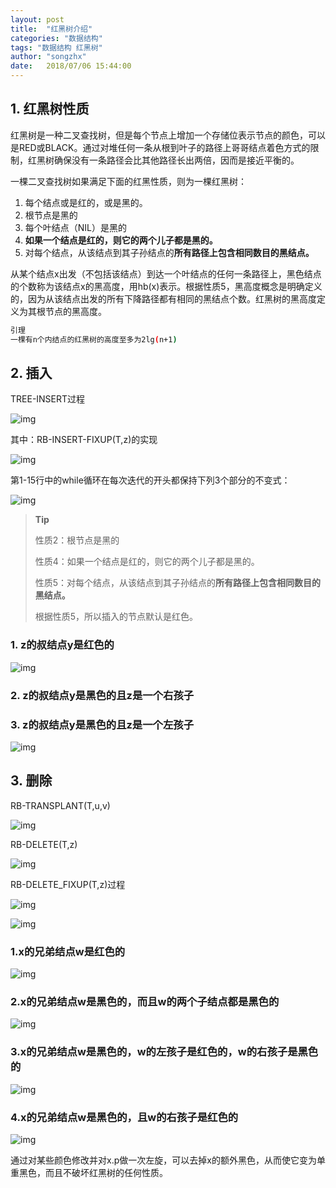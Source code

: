 ```yaml
---
layout: post
title:  "红黑树介绍"
categories: "数据结构"
tags: "数据结构 红黑树"
author: "songzhx"
date:   2018/07/06 15:44:00 
---
```

## 1. 红黑树性质

红黑树是一种二叉查找树，但是每个节点上增加一个存储位表示节点的颜色，可以是RED或BLACK。通过对堆任何一条从根到叶子的路径上哥哥结点着色方式的限制，红黑树确保没有一条路径会比其他路径长出两倍，因而是接近平衡的。

一棵二叉查找树如果满足下面的红黑性质，则为一棵红黑树：

1. 每个结点或是红的，或是黑的。
2. 根节点是黑的
3. 每个叶结点（NIL）是黑的
4. **如果一个结点是红的，则它的两个儿子都是黑的。**
5. 对每个结点，从该结点到其子孙结点的**所有路径上包含相同数目的黑结点。**

从某个结点x出发（不包括该结点）到达一个叶结点的任何一条路径上，黑色结点的个数称为该结点x的黑高度，用hb(x)表示。根据性质5，黑高度概念是明确定义的，因为从该结点出发的所有下降路径都有相同的黑结点个数。红黑树的黑高度定义为其根节点的黑高度。

```bash
引理
一棵有n个内结点的红黑树的高度至多为2lg(n+1)
```



## 2. 插入

TREE-INSERT过程

![img](https://tva1.sinaimg.cn/large/006y8mN6gy1g6fcp73498j315u0kq75g.jpg)

其中：RB-INSERT-FIXUP(T,z)的实现

![img](https://tva1.sinaimg.cn/large/006y8mN6gy1g6fcp7u8ixj315d0u0gnz.jpg)

第1-15行中的while循环在每次迭代的开头都保持下列3个部分的不变式：

![img](https://tva1.sinaimg.cn/large/006y8mN6gy1g6fcp88b4rj316c06g3zr.jpg)

> **Tip**
>
> 性质2：根节点是黑的
>
> 性质4：如果一个结点是红的，则它的两个儿子都是黑的。
>
> 性质5：对每个结点，从该结点到其子孙结点的**所有路径上包含相同数目的黑结点。**
>
> 根据性质5，所以插入的节点默认是红色。

### 1. z的叔结点y是红色的

![img](https://tva1.sinaimg.cn/large/006y8mN6gy1g6fcpa3kt6j316g0l4gp8.jpg)

### 2. z的叔结点y是黑色的且z是一个右孩子

### 3. z的叔结点y是黑色的且z是一个左孩子

![img](https://tva1.sinaimg.cn/large/006y8mN6gy1g6fcpb1tq9j31600g441s.jpg)

## 3. 删除

RB-TRANSPLANT(T,u,v)

![img](https://tva1.sinaimg.cn/large/006y8mN6gy1g6fcpc1aksj315o086q38.jpg)

RB-DELETE(T,z)

![img](https://tva1.sinaimg.cn/large/006y8mN6gy1g6fcpcg5lej316u0qe40m.jpg)

RB-DELETE_FIXUP(T,z)过程

![img](https://tva1.sinaimg.cn/large/006y8mN6gy1g6fcpcy4m1j315w0s6n01.jpg)

![img](https://tva1.sinaimg.cn/large/006y8mN6gy1g6fcpdh0bbj30u00vogrj.jpg)

### 1.x的兄弟结点w是红色的

![img](https://tva1.sinaimg.cn/large/006y8mN6gy1g6fcpdufl2j316008aq3i.jpg)

### 2.x的兄弟结点w是黑色的，而且w的两个子结点都是黑色的

![img](https://tva1.sinaimg.cn/large/006y8mN6gy1g6fcpecxs1j316g088wf2.jpg)

### 3.x的兄弟结点w是黑色的，w的左孩子是红色的，w的右孩子是黑色的

![img](https://tva1.sinaimg.cn/large/006y8mN6gy1g6fcpfaxxej316c08wwf3.jpg)

### 4.x的兄弟结点w是黑色的，且w的右孩子是红色的

![img](https://tva1.sinaimg.cn/large/006y8mN6gy1g6fcpg8ku0j316k08g3z6.jpg)

通过对某些颜色修改并对x.p做一次左旋，可以去掉x的额外黑色，从而使它变为单重黑色，而且不破坏红黑树的任何性质。



